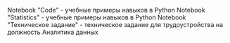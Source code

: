 Notebook "Code" - учебные примеры навыков в Python
Notebook "Statistics" - учебные примеры навыков в Python
Notebook "Техническое задание" - техническое задание для трудоустройства на должность Аналитика данных 
